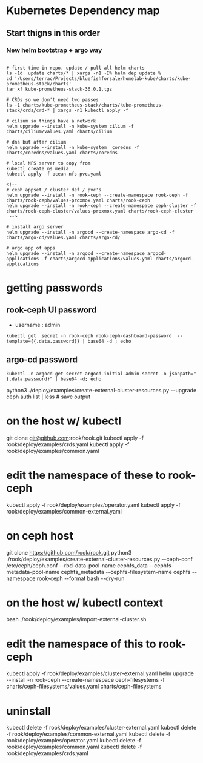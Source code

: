 # Kubernetes Dependency map
## Start thigns in this order

### New helm bootstrap + argo way
```

# first time in repo, update / pull all helm charts
ls -1d  update charts/* | xargs -n1 -I% helm dep update %
cd '/Users/terrac/Projects/bluefishforsale/homelab-kube/charts/kube-prometheus-stack/charts'
tar xf kube-prometheus-stack-36.0.1.tgz

# CRDs so we don't need two passes
ls -1 charts/kube-prometheus-stack/charts/kube-prometheus-stack/crds/crd-* | xargs -n1 kubectl apply -f

# cilium so things have a network
helm upgrade --install -n kube-system cilium -f charts/cilium/values.yaml charts/cilium

# dns but after cilium
helm upgrade --install -n kube-system  coredns -f charts/coredns/values.yaml charts/coredns

# local NFS server to copy from
kubectl create ns media
kubectl apply -f ocean-nfs-pvc.yaml

<!--
# ceph appset / cluster def / pvc's
helm upgrade --install -n rook-ceph --create-namespace rook-ceph -f charts/rook-ceph/values-proxmox.yaml charts/rook-ceph
helm upgrade --install -n rook-ceph --create-namespace ceph-cluster -f charts/rook-ceph-cluster/values-proxmox.yaml charts/rook-ceph-cluster
 -->

# install argo server
helm upgrade --install -n argocd --create-namespace argo-cd -f charts/argo-cd/values.yaml charts/argo-cd/

# argo app of apps
helm upgrade --install -n argocd --create-namespace argocd-applications -f charts/argocd-applications/values.yaml charts/argocd-applications
```

# getting passwords
## rook-ceph UI password
* username : admin
```
kubectl get  secret -n rook-ceph rook-ceph-dashboard-password  --template={{.data.password}} | base64 -d ; echo
```

## argo-cd password
```
kubectl -n argocd get secret argocd-initial-admin-secret -o jsonpath="{.data.password}" | base64 -d; echo
```


python3 ./deploy/examples/create-external-cluster-resources.py --upgrade
ceph auth list | less  # save output

# on the host w/ kubectl
git clone git@github.com:rook/rook.git
kubectl apply -f rook/deploy/examples/crds.yaml
kubectl apply -f rook/deploy/examples/common.yaml

# edit the namespace of these to rook-ceph
kubectl apply -f rook/deploy/examples/operator.yaml
kubectl apply -f rook/deploy/examples/common-external.yaml

# on ceph host
git clone https://github.com/rook/rook.git
python3 ./rook/deploy/examples/create-external-cluster-resources.py --ceph-conf /etc/ceph/ceph.conf --rbd-data-pool-name cephfs_data --cephfs-metadata-pool-name cephfs_metadata --cephfs-filesystem-name cephfs --namespace rook-ceph --format bash --dry-run

# on the host w/ kubectl context
<paste export credentials>
bash ./rook/deploy/examples/import-external-cluster.sh

# edit the namespace of this to rook-ceph
kubectl apply -f rook/deploy/examples/cluster-external.yaml
helm upgrade --install -n rook-ceph --create-namespace ceph-filesystems -f charts/ceph-filesystems/values.yaml charts/ceph-filesystems



# uninstall
kubectl delete -f rook/deploy/examples/cluster-external.yaml
kubectl delete -f rook/deploy/examples/common-external.yaml
kubectl delete -f rook/deploy/examples/operator.yaml
kubectl delete -f rook/deploy/examples/common.yaml
kubectl delete -f rook/deploy/examples/crds.yaml


